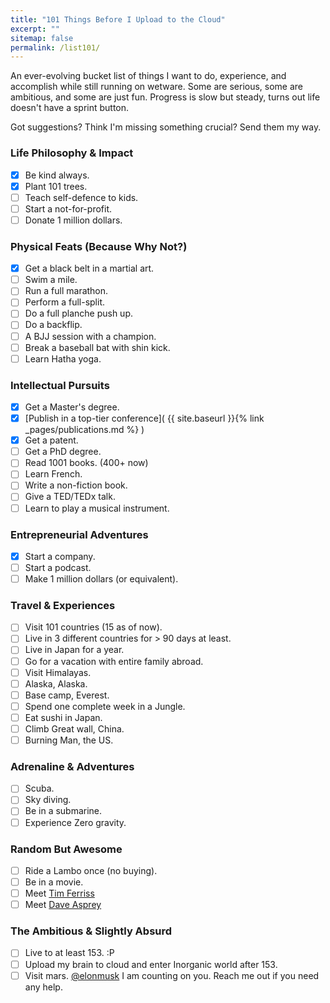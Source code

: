 ```yaml
---
title: "101 Things Before I Upload to the Cloud"
excerpt: ""
sitemap: false
permalink: /list101/
---
```


An ever-evolving bucket list of things I want to do, experience, and accomplish while still running on wetware. Some are serious, some are ambitious, and some are just fun. Progress is slow but steady, turns out life doesn't have a sprint button.

Got suggestions? Think I'm missing something crucial? Send them my way.

### Life Philosophy & Impact

* [x] Be kind always.
* [x] Plant 101 trees.
* [ ] Teach self-defence to kids.
* [ ] Start a not-for-profit.
* [ ] Donate 1 million dollars.

### Physical Feats (Because Why Not?)

* [x] Get a black belt in a martial art.
* [ ] Swim a mile.
* [ ] Run a full marathon.
* [ ] Perform a full-split.
* [ ] Do a full planche push up.
* [ ] Do a backflip.
* [ ] A BJJ session with a champion.
* [ ] Break a baseball bat with shin kick.
* [ ] Learn Hatha yoga.

### Intellectual Pursuits

* [x] Get a Master's degree.
* [x] [Publish in a top-tier conference]( {{ site.baseurl }}{% link _pages/publications.md %} )
* [x] Get a patent.
* [ ] Get a PhD degree.
* [ ] Read 1001 books. (400+ now)
* [ ] Learn French.
* [ ] Write a non-fiction book.
* [ ] Give a TED/TEDx talk.
* [ ] Learn to play a musical instrument.

### Entrepreneurial Adventures

* [x] Start a company.
* [ ] Start a podcast.
* [ ] Make 1 million dollars (or equivalent).

### Travel & Experiences

* [ ] Visit 101 countries (15 as of now).
* [ ] Live in 3 different countries for > 90 days at least.
* [ ] Live in Japan for a year.
* [ ] Go for a vacation with entire family abroad.
* [ ] Visit Himalayas.
* [ ] Alaska, Alaska.
* [ ] Base camp, Everest.
* [ ] Spend one complete week in a Jungle.
* [ ] Eat sushi in Japan.
* [ ] Climb Great wall, China.
* [ ] Burning Man, the US.

### Adrenaline & Adventures

* [ ] Scuba.
* [ ] Sky diving.
* [ ] Be in a submarine.
* [ ] Experience Zero gravity.

### Random But Awesome

* [ ] Ride a Lambo once (no buying).
* [ ] Be in a movie.
* [ ] Meet [Tim Ferriss](https://en.wikipedia.org/wiki/Tim_Ferriss)
* [ ] Meet [Dave Asprey](https://en.wikipedia.org/wiki/Dave_Asprey)

### The Ambitious & Slightly Absurd

* [ ] Live to at least 153. :P
* [ ] Upload my brain to cloud and enter Inorganic world after 153.
* [ ] Visit mars. [@elonmusk](https://x.com/elonmusk) I am counting on you. Reach me out if you need any help.
